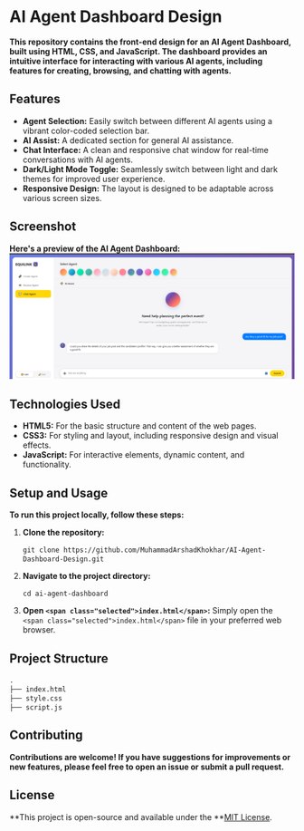 # AI Agent Dashboard Design

**This repository contains the front-end design for an AI Agent Dashboard, built using HTML, CSS, and JavaScript. The dashboard provides an intuitive interface for interacting with various AI agents, including features for creating, browsing, and chatting with agents.**

## Features

* **Agent Selection:** Easily switch between different AI agents using a vibrant color-coded selection bar.
* **AI Assist:** A dedicated section for general AI assistance.
* **Chat Interface:** A clean and responsive chat window for real-time conversations with AI agents.
* **Dark/Light Mode Toggle:** Seamlessly switch between light and dark themes for improved user experience.
* **Responsive Design:** The layout is designed to be adaptable across various screen sizes.

## Screenshot

**Here's a preview of the AI Agent Dashboard:![1752573010424](image/REAMME/1752573010424.png)**

## Technologies Used

* **HTML5:** For the basic structure and content of the web pages.
* **CSS3:** For styling and layout, including responsive design and visual effects.
* **JavaScript:** For interactive elements, dynamic content, and functionality.

## Setup and Usage

**To run this project locally, follow these steps:**

1. **Clone the repository:**
   ```
   git clone https://github.com/MuhammadArshadKhokhar/AI-Agent-Dashboard-Design.git

   ```
2. **Navigate to the project directory:**
   ```
   cd ai-agent-dashboard

   ```
3. **Open `<span class="selected">index.html</span>`:**
   Simply open the `<span class="selected">index.html</span>` file in your preferred web browser.

## Project Structure

```
.
├── index.html
├── style.css
├── script.js

```

## Contributing

**Contributions are welcome! If you have suggestions for improvements or new features, please feel free to open an issue or submit a pull request.**

## License

**This project is open-source and available under the **[MIT License](https://www.google.com/search?q=LICENSE "null").
